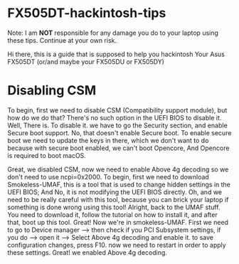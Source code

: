 # FX505DT-hackintosh-tips

Note: I am **NOT** responsible for any damage you do to your laptop using these tips. Continue at your own risk.

Hi there, this is a guide that is supposed to help you hackintosh Your Asus FX505DT (or/and maybe your FX505DU or FX505DY)

# Disabling CSM
To begin, first we need to disable CSM (Compatibility support module), but how do we do that? There's no such option in the UEFI BIOS to disable it. Well, There is. To disable it. we have to go the Security section, and enable Secure boot support. No, that doesn't enable Secure boot. To enable secure boot we need to update the keys in there, which we don't want to do because with secure boot enabled, we can't boot Opencore, And Opencore is required to boot macOS.

Great, we disabled CSM, now we need to enable Above 4g decoding so we don't need to use ncpi=0x2000. To begin, first we need to download Smokeless-UMAF, this is a tool that is used to change hidden settings in the UEFI BIOS; And No, it is not modifying the UEFI BIOS directly. Oh, and we need to be really careful with this tool, because you can brick your laptop if something is done wrong using this tool! Alright, back to the UMAF stuff. You need to download it, follow the tutorial on how to install it, and after that, boot up this tool. Great! Now we're in smokeless-UMAF. First we need to go to Device manager --> then check if you PCI Subsystem settings, if you do --> open it --> Select Above 4g decoding and enable it. to save configuration changes, press F10. now we need to restart in order to apply these settings. Great! we enabled Above 4g decoding.
